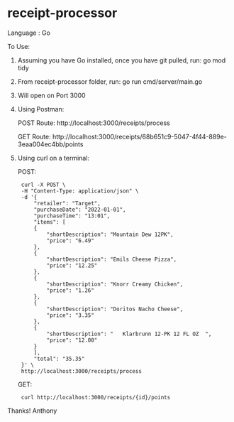 # receipt-processor

Language : Go

To Use:

1. Assuming you have Go installed, once you have git pulled, run: go mod tidy

2. From receipt-processor folder, run: go run cmd/server/main.go

3. Will open on Port 3000

4. Using Postman:

    POST Route: http://localhost:3000/receipts/process

    GET Route: http://localhost:3000/receipts/68b651c9-5047-4f44-889e-3eaa004ec4bb/points


5. Using curl on a terminal:

    POST:

        curl -X POST \
        -H "Content-Type: application/json" \
        -d '{
            "retailer": "Target",
            "purchaseDate": "2022-01-01",
            "purchaseTime": "13:01",
            "items": [
            {
                "shortDescription": "Mountain Dew 12PK",
                "price": "6.49"
            },
            {
                "shortDescription": "Emils Cheese Pizza",
                "price": "12.25"
            },
            {
                "shortDescription": "Knorr Creamy Chicken",
                "price": "1.26"
            },
            {
                "shortDescription": "Doritos Nacho Cheese",
                "price": "3.35"
            },
            {
                "shortDescription": "   Klarbrunn 12-PK 12 FL OZ  ",
                "price": "12.00"
            }
            ],
            "total": "35.35"
        }' \
        http://localhost:3000/receipts/process


    GET:

        curl http://localhost:3000/receipts/{id}/points




Thanks!
Anthony
